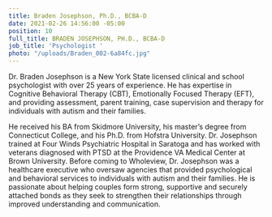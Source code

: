 ```yaml
---
title: Braden Josephson, Ph.D., BCBA-D
date: 2021-02-26 14:56:00 -05:00
position: 10
full_title: BRADEN JOSEPHSON, PH.D., BCBA-D
job_title: 'Psychologist '
photo: "/uploads/Braden_002-6a84fc.jpg"
---
```



Dr. Braden Josephson is a New York State licensed clinical and school psychologist with over 25 years of experience. He has expertise in Cognitive Behavioral Therapy (CBT), Emotionally Focused Therapy (EFT), and providing assessment, parent training, case supervision and therapy for individuals with autism and their families.  

He received his BA from Skidmore University, his master’s degree from Connecticut College, and his Ph.D. from Hofstra University. Dr. Josephson trained at Four Winds Psychiatric Hospital in Saratoga and has worked with veterans diagnosed with PTSD at the Providence VA Medical Center at Brown University. Before coming to Wholeview, Dr. Josephson was a healthcare executive who oversaw agencies that provided psychological and behavioral services to individuals with autism and their families. He is passionate about helping couples form strong, supportive and securely attached bonds as they seek to strengthen their relationships through improved understanding and communication.
